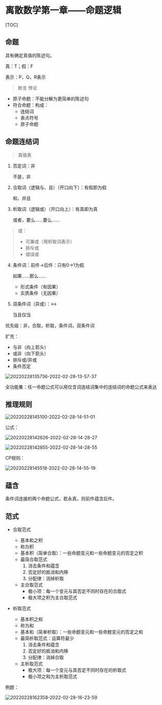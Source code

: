 # 离散数学第一章——命题逻辑
[TOC]

## 命题

具有确定真值的陈述句。

真：T；假：F

表示：P，Q，R表示

> 断言
> 悖论

- 原子命题：不能分解为更简单的陈述句
- 符合命题：构成：
  - 连结词
  - 表点符号
  - 原子命题

## 命题连结词

> 真值表

1. 否定词：非
   
   不是，非

2. 合取词（逻辑与、且）（开口向下）：有假即为假
   
   和，并且

3. 析取词（逻辑或）（开口向上）：有真即为真
   
   或者，要么……要么……

> 或：
> - 可兼或（用析取词表示）
> - 排斥或
> - 错误或

4. 条件词：前件->后件：只有0->1为假

    如果……那么……

   - 形式条件（有因果）
   - 实质条件（无因果）

5. 双条件词（异或）：<->

    当且仅当

优先级：非，合取，析取，条件词，双条件词

扩充：
- 与非（向上箭头）
- 或非（向下箭头）
- 排斥或/异或
- 条件否定

![20220228135736-2022-02-28-13-57-37](http://lengyuewusheng-blog.oss-cn-beijing.aliyuncs.com/blog/20220228135736-2022-02-28-13-57-37.png)

全功能集：任一命题公式可以用仅含词连结词集中的连结词的命题公式来表达

## 推理规则

![20220228145100-2022-02-28-14-51-01](http://lengyuewusheng-blog.oss-cn-beijing.aliyuncs.com/blog/20220228145100-2022-02-28-14-51-01.png)

公式：

![20220228142826-2022-02-28-14-28-27](http://lengyuewusheng-blog.oss-cn-beijing.aliyuncs.com/blog/20220228142826-2022-02-28-14-28-27.png)

![20220228142855-2022-02-28-14-28-55](http://lengyuewusheng-blog.oss-cn-beijing.aliyuncs.com/blog/20220228142855-2022-02-28-14-28-55.png)

CP规则：

![20220228145518-2022-02-28-14-55-19](http://lengyuewusheng-blog.oss-cn-beijing.aliyuncs.com/blog/20220228145518-2022-02-28-14-55-19.png)

## 蕴含

条件词连接的两个命题公式，若永真，则前件蕴含后件。

## 范式

- 合取范式
  - 基本和之积
  - 称为积
  - 基本积（简单合取）：一些命题变元和一些命题变元的否定之积
  - 最简合取范式
    1. 消去条件和蕴含
    2. 否定好的抵消和内移
    3. 分配律：消掉析取
  - 主合取范式
    - 极小项：每一个变元与其否定不同时存在的合取式
    - 极大项之积为主合取范式
    
- 析取范式
  - 基本积之和
  - 称为和
  - 基本和（简单析取）：一些命题变元和一些命题变元的否定之和
  - 最简析取范式：运算符最少
    1. 消去条件和蕴含
    2. 否定好的抵消和内移
    3. 分配律：消掉合取
  - 主析取范式
    - 极大项：每一个变元与其否定不同时存在的析取式
    - 极小项之和为主析取范式

例题：

![20220228162358-2022-02-28-16-23-59](http://lengyuewusheng-blog.oss-cn-beijing.aliyuncs.com/blog/20220228162358-2022-02-28-16-23-59.png)